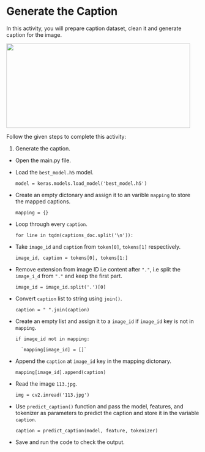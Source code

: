 Generate the Caption
=====================

In this activity, you will prepare caption dataset, clean it and generate caption for the image.


<img src= "https://s3.amazonaws.com/media-p.slid.es/uploads/1525749/images/10598338/PCP.png" width = "480" height = "220">


Follow the given steps to complete this activity:


1. Generate the caption.


* Open the main.py file.


* Load the `best_model.h5` model.


    `model = keras.models.load_model('best_model.h5')`


* Create an empty dictonary and assign it to an varible `mapping` to store the mapped captions.


    `mapping = {}`


* Loop through every `caption`.


    `for line in tqdm(captions_doc.split('\n')):`


* Take `image_id` and `caption` from `token[0]`, `tokens[1]` respectively.


    `image_id, caption = tokens[0], tokens[1:]`


* Remove extension from image ID i.e content after `"."`, i.e split the `image_i_d` from `"."` and keep the first part.


    `image_id = image_id.split('.')[0]`


* Convert `caption` list to string using `join()`.


    `caption = " ".join(caption)`
   
* Create an empty list and assign it to a `image_id` if `image_id` key is not in `mapping`.


    `if image_id not in mapping:`


        `mapping[image_id] = []`


* Append the `caption` at `image_id` key in the mapping dictonary.


    `mapping[image_id].append(caption)`


* Read the image `113.jpg`.


    `img = cv2.imread('113.jpg')`


* Use `predict_caption()` function and pass the model, features, and tokenizer as parameters to predict the caption and store it in the variable `caption`.


    `caption = predict_caption(model, feature, tokenizer)`


* Save and run the code to check the output.


